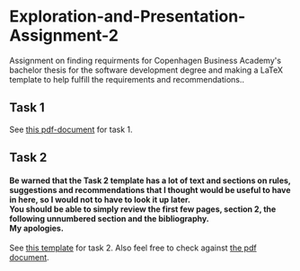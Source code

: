 # Exploration-and-Presentation-Assignment-2
 Assignment on finding requirments for Copenhagen Business Academy's bachelor thesis for the software development degree and making a LaTeX template to help fulfill the requirements and recommendations..

## Task 1
See [this pdf-document](https://github.com/FrederikBlem/Exploration-and-Presentation-Assignment-2/blob/main/Task1/UFO02LaTeXTask1.pdf) for task 1.

## Task 2
#### Be warned that the Task 2 template has a lot of text and sections on rules, suggestions and recommendations that I thought would be useful to have in here, so I would not to have to look it up later.<br>You should be able to simply review the first few pages, section 2, the following unnumbered section and the bibliography.<br>My apologies.
See [this template](https://github.com/FrederikBlem/Exploration-and-Presentation-Assignment-2/blob/main/Task2/UFO02LaTeXTask2.tex) for task 2.
Also feel free to check against [the pdf document](https://github.com/FrederikBlem/Exploration-and-Presentation-Assignment-2/blob/main/Task2/UFO02LaTeXTask2.pdf).
